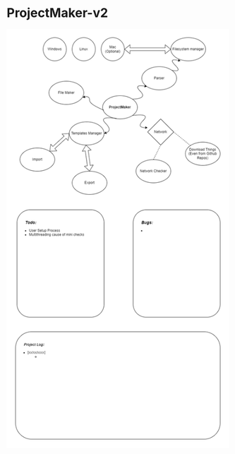 # ProjectMaker-v2

![](https://github.com/amarbrkic/ProjectMaker-v2/blob/main/ProjectMaker%20v2.drawio%20(2).png?raw=true)
